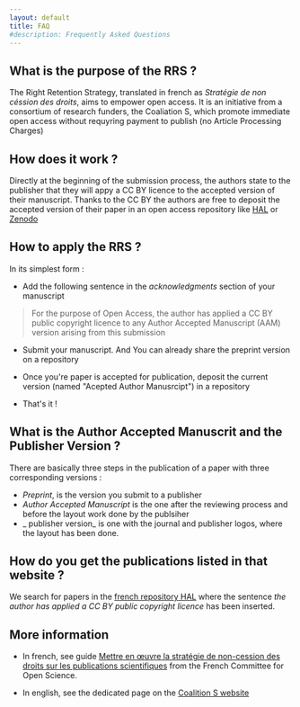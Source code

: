 ```yaml
---
layout: default
title: FAQ
#description: Frequently Asked Questions
---
```



## What is the purpose of the RRS ? 

The Right Retention Strategy, translated in french as _Stratégie de non céssion des droits_, aims to empower open access. It is an initiative from a consortium of research funders, the Coaliation S, which promote immediate open access without requyring payment to publish (no Article Processing Charges) 

## How does it work ? 

Directly at the beginning of the submission process, the authors state to the publisher that they will appy a CC BY licence to the accepted version of their manuscript. Thanks to the CC BY the authors are free to deposit the accepted version of their paper in an open access repository like [HAL](https://hal.archives-ouvertes.fr) or [Zenodo](https://zenodo.org)


## How to apply the RRS ? 

In its simplest form :

* Add the following sentence in the _acknowledgments_ section of your manuscript

> For the purpose of Open Access, the author has applied a CC BY public copyright licence to any Author Accepted Manuscript (AAM) version arising from this submission

* Submit your manuscript. And You can already share the preprint version on a repository

* Once you're paper is accepted for publication, deposit the current version (named "Acepted Author Manusrcipt") in a repository

* That's it !

## What is the Author Accepted Manuscrit and the Publisher Version ? 

There are basically three steps in the publication of a paper with three corresponding versions : 
* _Preprint_, is the version you submit to a publisher 
* _Author Accepted Manuscript_ is the one after the reviewing process and before the layout work done by the publsiher 
* _ publisher version_ is one with the journal and publisher logos, where the layout has been done. 



## How do you get the publications listed in that website ?

We search for papers in the [french repository HAL](https://hal.archives-ouvertes.fr) where the sentence _the author has applied a CC BY public copyright licence_ has been inserted.


## More information

* In french, see guide [Mettre en œuvre la stratégie de non-cession des droits sur les publications scientifiques](https://www.ouvrirlascience.fr/mettre-en-oeuvre-la-strategie-de-non-cession-des-droits-sur-les-publications-scientifiques/) from the French Committee for Open Science. 

* In english, see the dedicated page on the [Coalition S website](https://www.coalition-s.org/rights-retention-strategy/)